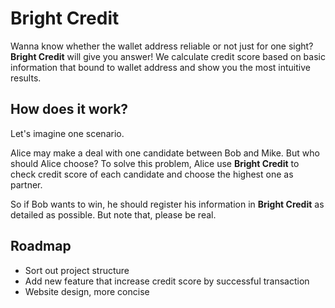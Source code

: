 # Bright Credit

Wanna know whether the wallet address reliable or not just for one sight? **Bright Credit** will give you answer!
We calculate credit score based on basic information that bound to wallet address and show you the most intuitive results.

## How does it work?

Let's imagine one scenario.

Alice may make a deal with one candidate between Bob and Mike. But who should Alice choose?
To solve this problem, Alice use **Bright Credit** to check credit score of each candidate and choose the highest one as partner.

So if Bob wants to win, he should register his information in **Bright Credit** as detailed as possible.
But note that, please be real.

## Roadmap

- Sort out project structure
- Add new feature that increase credit score by successful transaction
- Website design, more concise